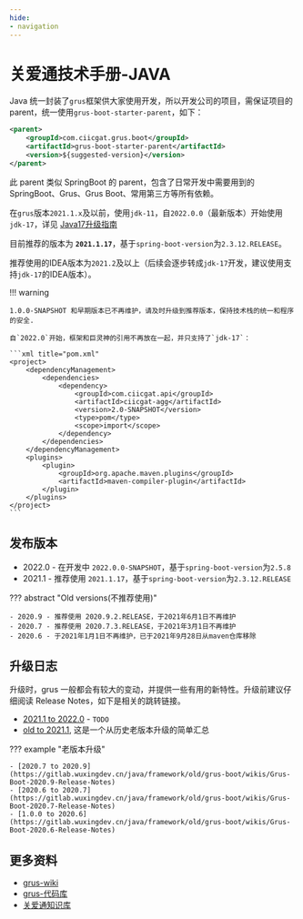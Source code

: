 ```yaml
---
hide:
- navigation
---
```


# 关爱通技术手册-JAVA

Java 统一封装了`grus`框架供大家使用开发，所以开发公司的项目，需保证项目的parent，统一使用`grus-boot-starter-parent`，如下：

```xml title="pom.xml"
<parent>
    <groupId>com.ciicgat.grus.boot</groupId>
    <artifactId>grus-boot-starter-parent</artifactId>
    <version>${suggested-version}</version>
</parent>
```

此 parent 类似 SpringBoot 的 parent，包含了日常开发中需要用到的 SpringBoot、Grus、Grus Boot、常用第三方等所有依赖。

在`grus`版本`2021.1.x`及以前，使用`jdk-11`，自`2022.0.0`（最新版本）开始使用`jdk-17`，详见 [Java17升级指南](framework/others/grus-17.md)

目前推荐的版本为 **`2021.1.17`**，基于`spring-boot-version`为`2.3.12.RELEASE`。

推荐使用的IDEA版本为`2021.2`及以上（后续会逐步转成`jdk-17`开发，建议使用支持`jdk-17`的IDEA版本）。

!!! warning

    1.0.0-SNAPSHOT 和早期版本已不再维护，请及时升级到推荐版本，保持技术栈的统一和程序的安全.

    自`2022.0`开始，框架和巨灵神的引用不再放在一起，并只支持了`jdk-17`：

    ```xml title="pom.xml"
    <project>
        <dependencyManagement>
            <dependencies>
                <dependency>
                    <groupId>com.ciicgat.api</groupId>
                    <artifactId>ciicgat-agg</artifactId>
                    <version>2.0-SNAPSHOT</version>
                    <type>pom</type>
                    <scope>import</scope>
                </dependency>
            </dependencies>
        </dependencyManagement>
        <plugins>
            <plugin>
                <groupId>org.apache.maven.plugins</groupId>
                <artifactId>maven-compiler-plugin</artifactId>
            </plugin>
        </plugins>
    </project>
    ```

## 发布版本

- 2022.0 - 在开发中 `2022.0.0-SNAPSHOT`，基于`spring-boot-version`为`2.5.8`
- 2021.1 - 推荐使用 `2021.1.17`，基于`spring-boot-version`为`2.3.12.RELEASE`

??? abstract "Old versions(不推荐使用)"

    - 2020.9 - 推荐使用 2020.9.2.RELEASE，于2021年6月1日不再维护
    - 2020.7 - 推荐使用 2020.7.3.RELEASE，于2021年3月1日不再维护
    - 2020.6 - 于2021年1月1日不再维护，已于2021年9月28日从maven仓库移除

## 升级日志

升级时，grus 一般都会有较大的变动，并提供一些有用的新特性。升级前建议仔细阅读 Release Notes，如下是相关的跳转链接。

- [2021.1 to 2022.0](https://gitlab.wuxingdev.cn/java/framework/grus/wikis/grus-2021.2-release-notes) - `TODO`
- [old to 2021.1](https://gitlab.wuxingdev.cn/java/framework/grus/wikis/grus-2021.1-release-notes), 这是一个从历史老版本升级的简单汇总

??? example "老版本升级"

    - [2020.7 to 2020.9](https://gitlab.wuxingdev.cn/java/framework/old/grus-boot/wikis/Grus-Boot-2020.9-Release-Notes)
    - [2020.6 to 2020.7](https://gitlab.wuxingdev.cn/java/framework/old/grus-boot/wikis/Grus-Boot-2020.7-Release-Notes)
    - [1.0.0 to 2020.6](https://gitlab.wuxingdev.cn/java/framework/old/grus-boot/wikis/Grus-Boot-2020.6-Release-Notes)

## 更多资料

- [grus-wiki](https://gitlab.wuxingdev.cn/java/framework/grus/wikis/home)
- [grus-代码库](https://gitlab.wuxingdev.cn/java/framework/grus)
- [关爱通知识库](https://guide.wuxingdev.cn)
